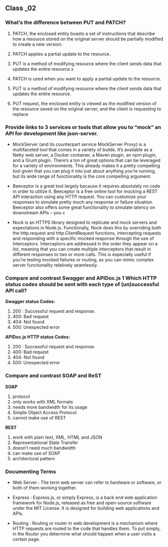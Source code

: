 
## Class _02

### What’s the difference between PUT and PATCH?


1. PATCH, the enclosed entity boasts a set of instructions that describe how a resource stored on the original server should be partially modified to create a new version.

2. PATCH applies a partial update to the resource.

3. PUT is a method of modifying resource where the client sends data that updates the entire resource.x

4. PATCH is used when you want to apply a partial update to the resource.

5. PUT is a method of modifying resource where the client sends data that updates the entire resource.

6. PUT request, the enclosed entity is viewed as the modified version of the resource saved on the original server, and the client is requesting to replace




### Provide links to 3 services or tools that allow you to “mock” an API for development like json-server.

-  MockServer (and its counterpart service MockServer Proxy) is a multifaceted tool that comes in a variety of builds. It’s available as a Netty web server, a Docker container, a Maven plugin, an npm plugin, and a Grunt plugin. There’s a ton of great options that can be leveraged for a variety of environments. This already makes it a pretty compelling tool given that you can plug it into just about anything you’re running, but its wide range of functionality is the core compelling argument.

-  Beeceptor is a great tool largely because it requires absolutely no code in order to utilize it. Beeceptor is a free online tool for mocking a REST API interaction using any HTTP request. You can customize your responses to simulate pretty much any response or failure situation. Beeceptor also offers some great functionality to simulate latency on downstream APIs – you c

-  Nock is an HTTPS library designed to replicate and mock servers and expectations in Node.js. Functionally, Nock does this by overriding both the http.request and http.ClientRequest functions, intercepting requests and responding with a specific mocked response through the use of Interceptors.
Interceptors are addressed in the order they appear on a list, meaning that you can create multiple interceptors that result in different responses to two or more calls. This is especially useful if you’re testing mocked failures or routing, as you can mimic complex server functionality relatively seamlessly.


### Compare and contrast Swagger and APIDoc.js 1 Which HTTP status codes should be sent with each type of (un)successful API call?

**Swagger status Codes:**

1. 200 : Successful request and response.
2. 400: Bad request
3. 404: Not found
4. 500: Unexpected error


**APIDoc.js HTTP status Codes:**

1. 200 : Successful request and response.
2. 400: Bad request
3. 404: Not found
4. 500: Unexpected error



### Compare and contrast SOAP and ReST

**SOAP**

1. protocol
2. only works with XML formats
3. needs more bandwidth for its usage
4. Simple Object Access Protocol
5. cannot make use of REST

**REST**
1. work with plain text, XML, HTML and JSON
2. Representational State Transfer
3. doesn’t need much bandwidth
4. can make use of SOAP
5. architectural pattern


### Documenting Terms

- Web Server : The term web server can refer to hardware or software, or both of them working together.


- Express : Express.js, or simply Express, is a back end web application framework for Node.js, released as free and open-source software under the MIT License. It is designed for building web applications and APIs.

- Routing : Routing or router in web development is a mechanism where HTTP requests are routed to the code that handles them. To put simply, in the Router you determine what should happen when a user visits a certain page.

